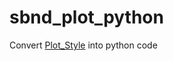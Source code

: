 # sbnd_plot_python
Convert [Plot_Style](https://github.com/SBNSoftware/Plot_Style) into python code
